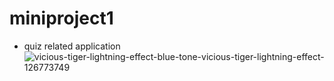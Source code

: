 # miniproject1
- quiz related application
![vicious-tiger-lightning-effect-blue-tone-vicious-tiger-lightning-effect-126773749](https://user-images.githubusercontent.com/86274176/125201324-3fe1e600-e28c-11eb-8de9-5ef613d1fd7b.jpg)
